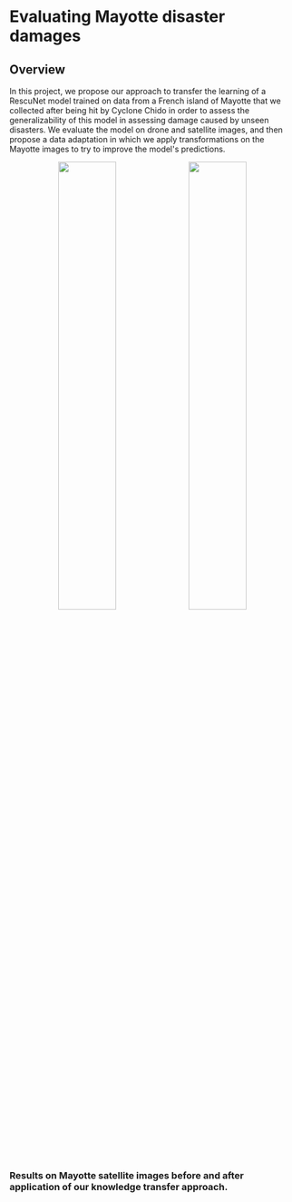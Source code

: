 # Evaluating Mayotte disaster damages

## Overview

In this project, we propose our approach to transfer the learning of a RescuNet model trained on data from a French island of Mayotte that we collected after being hit by Cyclone Chido in order to assess the generalizability of this model in assessing damage caused by unseen disasters. We evaluate the model on drone and satellite images, and then propose a data adaptation in which we apply transformations on the Mayotte images to try to improve the model's predictions. 


<p align="center">
  <img src="https://github.com/user-attachments/assets/e0e8db2c-c4dc-4595-9f78-693602ed3bcf" width="45%" />
  <img src="https://github.com/user-attachments/assets/a4ab7ba4-2915-4d62-8b32-45e024b91b2c" width="45%" />
</p>

### Results on Mayotte satellite images before and after application of our knowledge transfer approach.

